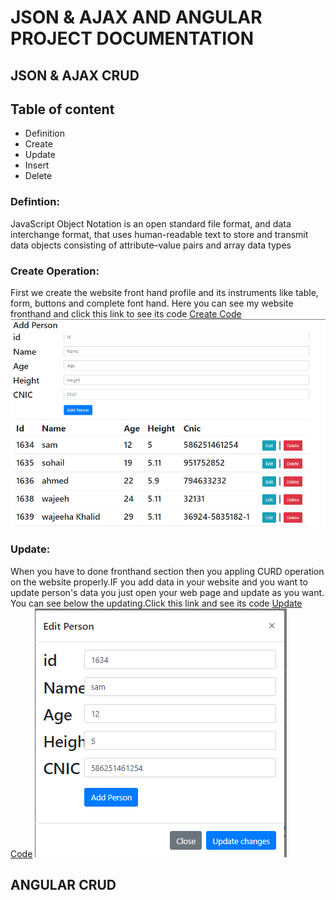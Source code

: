 # JSON & AJAX AND ANGULAR PROJECT DOCUMENTATION
## JSON & AJAX CRUD
## Table of content
-    Definition
-    Create 
-    Update
-    Insert
-    Delete
### Defintion:
JavaScript Object Notation is an open standard file format, and data interchange  format, that
            uses human-readable text to store and transmit data objects consisting of attribute–value pairs
            and array data types

### Create Operation:
First we create the website front hand profile and its instruments like table, form, 
                    buttons and complete font hand. Here you can see my website fronthand and 
click this link to see its code [Create Code](create.txt)
![](fronthand.PNG)
### Update:
When you have to done fronthand section then you appling CURD operation on the website properly.IF you add data in 
your website and you want to update person's data you just open your web page and update as you want. You can see below the 
updating.Click this link and see its code [Update Code](updating.txt)
![](update.PNG)









## ANGULAR CRUD




